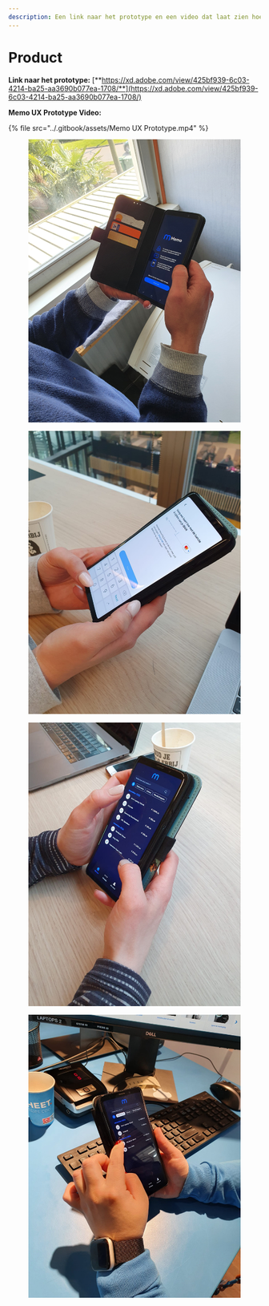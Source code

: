 ```yaml
---
description: Een link naar het prototype en een video dat laat zien hoe het product werkt
---
```


# Product

**Link naar het prototype:** [**https://xd.adobe.com/view/425bf939-6c03-4214-ba25-aa3690b077ea-1708/**](https://xd.adobe.com/view/425bf939-6c03-4214-ba25-aa3690b077ea-1708/)

**Memo UX Prototype Video:**

{% file src="../.gitbook/assets/Memo UX Prototype.mp4" %}

<figure><img src="../.gitbook/assets/20230417_153919.jpg" alt=""><figcaption></figcaption></figure>

<figure><img src="../.gitbook/assets/WhatsApp Image 2023-03-17 at 13.28.25.jpeg" alt=""><figcaption></figcaption></figure>

<figure><img src="../.gitbook/assets/WhatsApp Image 2023-03-17 at 13.28.18.jpeg" alt=""><figcaption></figcaption></figure>

<figure><img src="../.gitbook/assets/8 kopie.jpeg" alt=""><figcaption></figcaption></figure>
